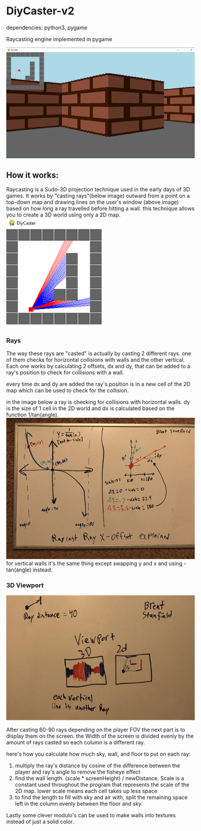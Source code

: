 # DiyCaster-v2
  dependencies: python3, pygame
  
  Raycasting engine implemented in pygame

  
  ![3D View](readme_images/3d.png)

  
  ## How it works:
  
  Raycasting is a Sudo-3D projection technique used in the early days of 3D games. It works by "casting rays"(below image) outward from a point on a top-down map and drawing lines on the user's window (above image) based on how long a ray travelled before hitting a wall. this technique allows you to create a 3D world using only a 2D map.
  ![2D View](readme_images/2d.png)

  ### Rays
  The way these rays are "casted" is actually by casting 2 different rays. one of them checks for horizontal collisions with walls and the other vertical. Each one works by calculating 2 offsets, dx and dy, that can be added to a ray's position to check for collisions with a wall.

  every time dx and dy are added the ray's position is in a new cell of the 2D map which can be used to check for the collision.

  in the image below a ray is checking for collisions with horizontal walls. dy is the size of 1 cell in the 2D world and dx is calculated based on the function 1/tan(angle).
  ![dx Explained](readme_images/dx.jpg)
  for vertical walls it's the same thing except swapping y and x and using -tan(angle) instead.

  ### 3D Viewport

  ![viewport](readme_images/viewport.jpg)

  After casting 60-90 rays depending on the player FOV the next part is to display them on the screen. the Width of the screen is divided evenly by the amount of rays casted so each column is a different ray. 
  
  here's how you calculate how much sky, wall, and floor to put on each ray:
  1. multiply the ray's distance by cosine of the difference between the player and ray's angle to remove the fisheye effect
  2. find the wall length. (scale * screenHeight) / newDistance. Scale is a constant used throughout the program that represents the scale of the 2D map. lower scale means each cell takes up less space
  3. to find the length to fill with sky and air with, split the remaining space left in the column evenly between the floor and sky.

Lastly some clever modulo's can be used to make walls into textures instead of just a solid color.